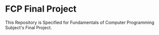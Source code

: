 # FCP Final Project
This Repository is Specified for Fundamentals of Computer Programming Subject's Final Project.
